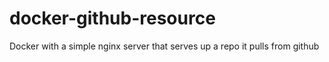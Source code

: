 # docker-github-resource
Docker with a simple nginx server that serves up a repo it pulls from github
